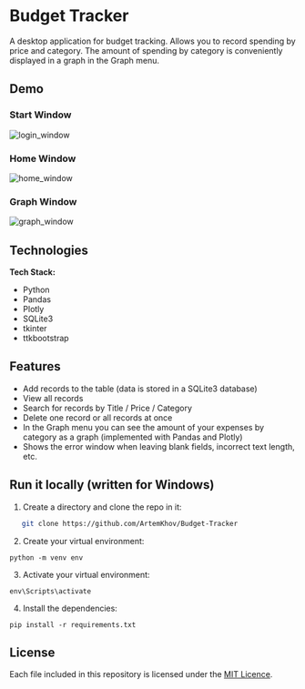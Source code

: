 # Budget Tracker

A desktop application for budget tracking. Allows you to record spending by price and category. The amount of spending by category is conveniently displayed in a graph in the Graph menu.

## Demo
### Start Window
![login_window](https://github.com/ArtemKhov/Budget-Tracker/assets/107346597/ebc86cb5-2a0b-4296-a87c-b8cb176fe0ca)

### Home Window
![home_window](https://github.com/ArtemKhov/Budget-Tracker/assets/107346597/2677a1a3-a757-4ce1-a6f7-42c7f161ecff)

### Graph Window
![graph_window](https://github.com/ArtemKhov/Budget-Tracker/assets/107346597/29cbaf03-af16-43fa-88df-44fd180f12be)

## Technologies

**Tech Stack:**

- Python
- Pandas
- Plotly
- SQLite3
- tkinter
- ttkbootstrap

## Features

- Add records to the table (data is stored in a SQLite3 database)
- View all records
- Search for records by Title / Price / Category
- Delete one record or all records at once
- In the Graph menu you can see the amount of your expenses by category as a graph (implemented with Pandas and Plotly)
- Shows the error window when leaving blank fields, incorrect text length, etc.

## Run it locally (written for Windows)
1) Create a directory and clone the repo in it:
```sh
   git clone https://github.com/ArtemKhov/Budget-Tracker
   ```
2) Create your virtual environment:
```
python -m venv env
```
3) Activate your virtual environment:
```
env\Scripts\activate
```
4) Install the dependencies:
```
pip install -r requirements.txt
```

## License

Each file included in this repository is licensed under the [MIT Licence](https://github.com/ArtemKhov/Budget-Tracker/blob/master/LICENSE).
